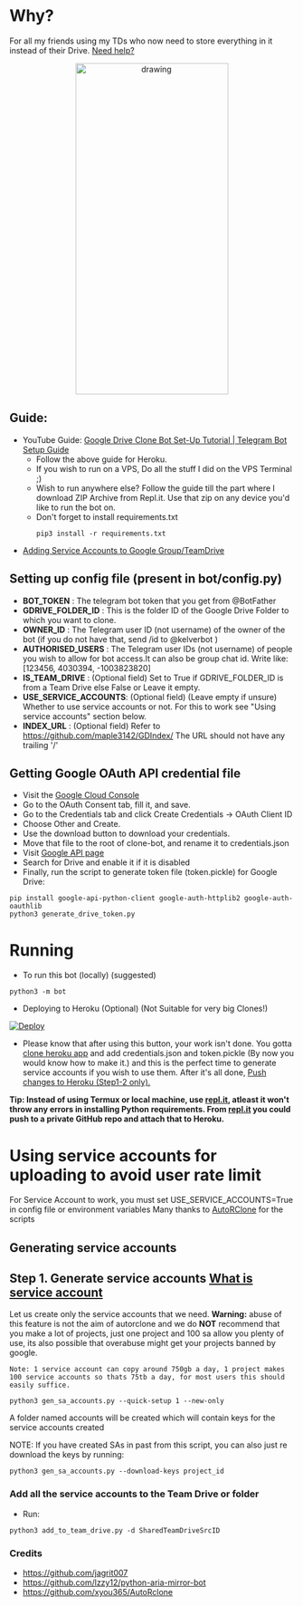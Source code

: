 # Why?
For all my friends using my TDs who now need to store everything in it instead of their Drive. [Need help?](https://t.me/tgclonebot)

<p align="center">
<img src="https://i.imgur.com/CXy0SPB.jpg" alt="drawing" width="270" height=585/>
</p>

## Guide:
- YouTube Guide: [Google Drive Clone Bot Set-Up Tutorial | Telegram Bot Setup Guide](https://www.youtube.com/watch?v=2r3_jR7SvUo&feature=youtu.be)
  - Follow the above guide for Heroku.
  - If you wish to run on a VPS, Do all the stuff I did on the VPS Terminal ;)
  - Wish to run anywhere else? Follow the guide till the part where I download ZIP Archive from Repl.it. Use that zip on any device you'd like to run the bot on. 
  - Don't forget to install requirements.txt
    ```
    pip3 install -r requirements.txt
    ```
- [Adding Service Accounts to Google Group/TeamDrive](https://youtu.be/pBfsmJhYr78)

## Setting up config file (present in bot/config.py)
- **BOT_TOKEN** : The telegram bot token that you get from @BotFather
- **GDRIVE_FOLDER_ID** : This is the folder ID of the Google Drive Folder to which you want to clone.
- **OWNER_ID** : The Telegram user ID (not username) of the owner of the bot (if you do not have that, send /id to @kelverbot )
- **AUTHORISED_USERS** : The Telegram user IDs (not username) of people you wish to allow for bot access.It can also be group chat id. Write like: [123456, 4030394, -1003823820]
- **IS_TEAM_DRIVE** : (Optional field) Set to True if GDRIVE_FOLDER_ID is from a Team Drive else False or Leave it empty.
- **USE_SERVICE_ACCOUNTS**: (Optional field) (Leave empty if unsure) Whether to use service accounts or not. For this to work see  "Using service accounts" section below.
- **INDEX_URL** : (Optional field) Refer to https://github.com/maple3142/GDIndex/ The URL should not have any trailing '/'

## Getting Google OAuth API credential file

- Visit the [Google Cloud Console](https://console.developers.google.com/apis/credentials)
- Go to the OAuth Consent tab, fill it, and save.
- Go to the Credentials tab and click Create Credentials -> OAuth Client ID
- Choose Other and Create.
- Use the download button to download your credentials.
- Move that file to the root of clone-bot, and rename it to credentials.json
- Visit [Google API page](https://console.developers.google.com/apis/library)
- Search for Drive and enable it if it is disabled
- Finally, run the script to generate token file (token.pickle) for Google Drive:
```
pip install google-api-python-client google-auth-httplib2 google-auth-oauthlib
python3 generate_drive_token.py
```
# Running
- To run this bot (locally) (suggested)
```
python3 -m bot
```
- Deploying to Heroku (Optional) (Not Suitable for very big Clones!)

[![Deploy](https://www.herokucdn.com/deploy/button.svg)](https://dashboard.heroku.com/new?template=https://github.com/FREAK-HEAD/Telegram-CloneBot)

- Please know that after using this button, your work isn't done. You gotta [clone heroku app](https://devcenter.heroku.com/articles/git-clone-heroku-app) and add credentials.json and token.pickle (By now you would know how to make it.) and this is the perfect time to generate service accounts if you wish to use them. After it's all done, [Push changes to Heroku (Step1-2 only).](https://docs.railsbridge.org/intro-to-rails/deploying_to_heroku_again)

**Tip: Instead of using Termux or local machine, use [repl.it](https://repl.it/), atleast it won't throw any errors in installing Python requirements. From [repl.it](https://repl.it/) you could push to a private GitHub repo and attach that to Heroku.**


# Using service accounts for uploading to avoid user rate limit
For Service Account to work, you must set USE_SERVICE_ACCOUNTS=True in config file or environment variables
Many thanks to [AutoRClone](https://github.com/xyou365/AutoRclone) for the scripts
## Generating service accounts
Step 1. Generate service accounts [What is service account](https://cloud.google.com/iam/docs/service-accounts)
---------------------------------
Let us create only the service accounts that we need. 
**Warning:** abuse of this feature is not the aim of autorclone and we do **NOT** recommend that you make a lot of projects, just one project and 100 sa allow you plenty of use, its also possible that overabuse might get your projects banned by google. 

```
Note: 1 service account can copy around 750gb a day, 1 project makes 100 service accounts so thats 75tb a day, for most users this should easily suffice. 
```

`python3 gen_sa_accounts.py --quick-setup 1 --new-only`

A folder named accounts will be created which will contain keys for the service accounts created

NOTE: If you have created SAs in past from this script, you can also just re download the keys by running:
```
python3 gen_sa_accounts.py --download-keys project_id
```

### Add all the service accounts to the Team Drive or folder
- Run:
```
python3 add_to_team_drive.py -d SharedTeamDriveSrcID
```

### Credits
- https://github.com/jagrit007
- https://github.com/lzzy12/python-aria-mirror-bot
- https://github.com/xyou365/AutoRclone
